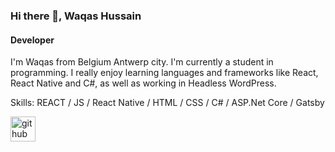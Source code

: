### Hi there 👋, Waqas Hussain
#### Developer
I'm Waqas from Belgium Antwerp city. I'm currently a student in programming. I really enjoy learning languages and frameworks like React, React Native and C#, as well as working in Headless WordPress.

Skills: REACT / JS / React Native / HTML / CSS / C# / ASP.Net Core / Gatsby



[<img src='https://cdn.jsdelivr.net/npm/simple-icons@3.0.1/icons/github.svg' alt='github' height='40'>](https://github.com/waqassh)  


